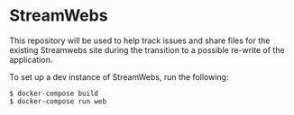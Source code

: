 # StreamWebs

This repository will be used to help track issues and share files for the 
existing Streamwebs site during the transition to a possible re-write of the 
application.

To set up a dev instance of StreamWebs, run the following:
```
$ docker-compose build
$ docker-compose run web
```
